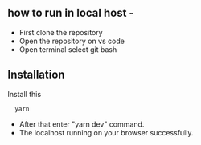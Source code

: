 ## how to run in local host -

- First clone the repository 
- Open the repository on vs code 
- Open terminal select git bash
  
## Installation
Install this 
```bash
  yarn
```
- After that enter "yarn dev" command.
- The localhost running on your browser successfully.
